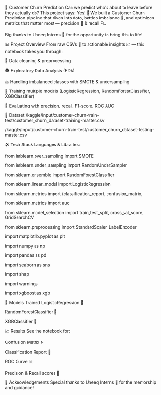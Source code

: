 🔮 Customer Churn Prediction
Can we predict who's about to leave before they actually do? This project says: Yes! 🚀
We built a Customer Churn Prediction pipeline that dives into data, battles imbalance 🥊, and optimizes metrics that matter most — precision 🎯 & recall 🔍.

Big thanks to Uneeq Interns 💼 for the opportunity to bring this to life!

📊 Project Overview
From raw CSVs 📂 to actionable insights 📈 — this notebook takes you through:

🧹 Data cleaning & preprocessing

🕵️ Exploratory Data Analysis (EDA)

⚖️ Handling imbalanced classes with SMOTE & undersampling

🤖 Training multiple models (LogisticRegression, RandomForestClassifier, XGBClassifier)

🧮 Evaluating with precision, recall, F1-score, ROC AUC

📂 Dataset
/kaggle/input/customer-churn-train-test/customer_churn_dataset-training-master.csv

/kaggle/input/customer-churn-train-test/customer_churn_dataset-testing-master.csv

🛠️ Tech Stack
Languages & Libraries:

from imblearn.over_sampling import SMOTE

from imblearn.under_sampling import RandomUnderSampler

from sklearn.ensemble import RandomForestClassifier

from sklearn.linear_model import LogisticRegression

from sklearn.metrics import (classification_report, confusion_matrix,

from sklearn.metrics import auc

from sklearn.model_selection import train_test_split, cross_val_score, GridSearchCV

from sklearn.preprocessing import StandardScaler, LabelEncoder

import matplotlib.pyplot as plt

import numpy as np

import pandas as pd

import seaborn as sns

import shap

import warnings

import xgboost as xgb

🧠 Models Trained
LogisticRegression 🤖

RandomForestClassifier 🤖

XGBClassifier 🤖

📈 Results
See the notebook for:

Confusion Matrix 🌀

Classification Report 📜

ROC Curve 📊

Precision & Recall scores 📌

🙏 Acknowledgements
Special thanks to Uneeq Interns 💼 for the mentorship and guidance!

